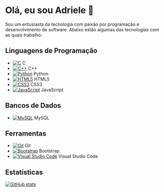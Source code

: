 # Olá, eu sou Adriele 👋

Sou um entusiasta da tecnologia com paixão por programação e desenvolvimento de software. Abaixo estão algumas das tecnologias com as quais trabalho:

## Linguagens de Programação
- [![C](https://img.shields.io/badge/C-00599C?style=flat-square&logo=c&logoColor=white)](https://github.com/adriele07) C
- [![C++](https://img.shields.io/badge/C++-00599C?style=flat-square&logo=c%2B%2B&logoColor=white)](https://github.com/adriele07) C++
- [![Python](https://img.shields.io/badge/Python-3776AB?style=flat-square&logo=python&logoColor=white)](https://github.com/adriele07) Python
- [![HTML5](https://img.shields.io/badge/HTML5-E34F26?style=flat-square&logo=html5&logoColor=white)](https://github.com/adriele07) HTML5
- [![CSS3](https://img.shields.io/badge/CSS3-1572B6?style=flat-square&logo=css3&logoColor=white)](https://github.com/adriele07) CSS3
- [![JavaScript](https://img.shields.io/badge/JavaScript-F7DF1E?style=flat-square&logo=javascript&logoColor=black)](https://github.com/adriele07) JavaScript

## Bancos de Dados
- [![MySQL](https://img.shields.io/badge/MySQL-4479A1?style=flat-square&logo=mysql&logoColor=white)](https://github.com/adriele07) MySQL

## Ferramentas
- [![Git](https://img.shields.io/badge/Git-F05032?style=flat-square&logo=git&logoColor=white)](https://github.com/adriele07) Git
- [![Bootstrap](https://img.shields.io/badge/Bootstrap-563D7C?style=flat-square&logo=bootstrap&logoColor=white)](https://github.com/adriele07) Bootstrap
- [![Visual Studio Code](https://img.shields.io/badge/Visual_Studio_Code-007ACC?style=flat-square&logo=visual-studio-code&logoColor=white)](https://github.com/adriele07) Visual Studio Code

## Estatísticas

[![GitHub stats](https://github-readme-stats.vercel.app/api?username=adriele07&show_icons=true&theme=radical&count_private=true&include_all_commits=true)](https://github.com/adriele07)
